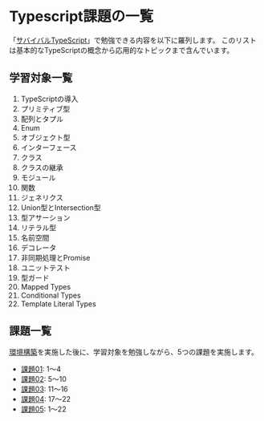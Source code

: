 # Typescript課題の一覧

「[サバイバルTypeScript](https://typescriptbook.jp/)」で勉強できる内容を以下に羅列します。
このリストは基本的なTypeScriptの概念から応用的なトピックまで含んでいます。

## 学習対象一覧

1. TypeScriptの導入
2. プリミティブ型
3. 配列とタプル
4. Enum
5. オブジェクト型
6. インターフェース
7. クラス
8. クラスの継承
9. モジュール
10. 関数
11. ジェネリクス
12. Union型とIntersection型
13. 型アサーション
14. リテラル型
15. 名前空間
16. デコレータ
17. 非同期処理とPromise
18. ユニットテスト
19. 型ガード
20. Mapped Types
21. Conditional Types
22. Template Literal Types

## 課題一覧

[環境構築](./doc/課題00.md)を実施した後に、学習対象を勉強しながら、5つの課題を実施します。

- [課題01](./doc/課題01.md): 1〜4
- [課題02](./doc/課題02.md): 5〜10
- [課題03](./doc/課題03.md): 11〜16
- [課題04](./doc/課題04.md): 17〜22
- [課題05](./doc/課題05.md): 1〜22

